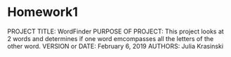 # Homework1
PROJECT TITLE: WordFinder
PURPOSE OF PROJECT: This project looks at 2 words and determines if one word 
                    emcompasses all the letters of the other word.
VERSION or DATE: February 6, 2019
AUTHORS: Julia Krasinski
